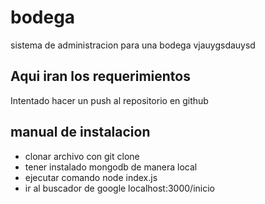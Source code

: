 # bodega
sistema de administracion para una bodega
vjauygsdauysd

## Aqui iran los requerimientos
Intentado hacer un push al repositorio en github
## manual de instalacion
- clonar archivo con git clone
- tener instalado mongodb de manera local
- ejecutar comando node index.js
- ir al buscador de google localhost:3000/inicio
